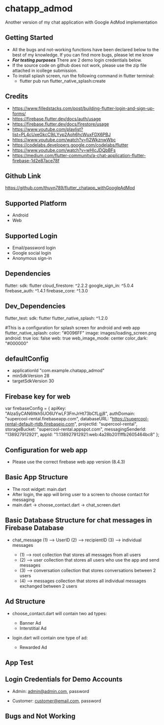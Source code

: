 # chatapp_admod

Another version of my chat application with Google AdMod implementation

## Getting Started

- All the bugs and not-working functions have been declared below to the best of my knowledge.  If you can find more bugs, please let me know
- ***For testing purposes*** There are 2 demo login credentials below.
- If the source code on github does not work, please use the zip file attached in icollege submission.
- To install splash screen, run the following command in flutter terminal:
  +  flutter pub run flutter_native_splash:create


## Credits

- https://www.filledstacks.com/post/building-flutter-login-and-sign-up-forms/
- https://firebase.flutter.dev/docs/auth/usage
- https://firebase.flutter.dev/docs/firestore/usage
- https://www.youtube.com/playlist?list=PL4cUxeGkcC9jLYyp2Aoh6hcWuxFDX6PBJ
- https://www.youtube.com/watch?v=fi2WkznwWbc
- https://codelabs.developers.google.com/codelabs/flutter
- https://www.youtube.com/watch?v=wHIcJDQbBFs
- https://medium.com/flutter-community/a-chat-application-flutter-firebase-1d2e87ace78f


## Github Link

https://github.com/thuyn789/flutter_chatapp_withGoogleAdMod


## Supported Platform

- Android
- Web


## Supported Login

- Email/password login
- Google social login
- Anonymous sign-in


## Dependencies

flutter:
    sdk: flutter
  cloud_firestore: ^2.2.2
  google_sign_in: ^5.0.4
  firebase_auth: ^1.4.1
  firebase_core: ^1.3.0


## Dev_Dependencies

flutter_test:
    sdk: flutter
  flutter_native_splash: ^1.2.0

  #This is a configuration for splash screen for android and web app
flutter_native_splash:
  color: "#0096FF"
  image: images/loading_screen.png
  android: true
  ios: false
  web: true
  web_image_mode: center
  color_dark: "#000000"



## defaultConfig

- applicationId "com.example.chatapp_admod"
- minSdkVersion 28
- targetSdkVersion 30


## Firebase key for web

var firebaseConfig = {
    apiKey: "AIzaSyCAN6ltkh5UO6UYwLF3FmJrHt73bCfLgj8",
    authDomain: "supercool-rental.firebaseapp.com",
    databaseURL: "https://supercool-rental-default-rtdb.firebaseio.com",
    projectId: "supercool-rental",
    storageBucket: "supercool-rental.appspot.com",
    messagingSenderId: "138927912921",
    appId: "1:138927912921:web:4a28b2011ffb2605464bc8"
};


## Configuration for web app

- Please use the correct firebase web app version (8.4.3) 

<script src="https://www.gstatic.com/firebasejs/8.4.3/firebase-app.js"></script>
<script src="https://www.gstatic.com/firebasejs/8.4.3/firebase-firestore.js"></script>
<script src="https://www.gstatic.com/firebasejs/8.4.3/firebase-auth.js"></script>
<script src="./scripts/firebase-key.js"></script>


## Basic App Structure

- The root widget: main.dart
- After login, the app will bring user to a screen to choose contact for messaging
- main.dart -> choose_contact.dart -> chat_screen.dart


## Basic Database Structure for chat messages in Firebase Database

- chat_message (1) --> UserID (2) --> recipientID (3) --> individual messages

   + (1) --> root collection that stores all messages from all users
   + (2) --> user collection that stores all users who use the app and send messages
   + (3) --> conversation collection that stores conversations between 2 users
   + (4) --> messages collection that stores all individual messages exchanged between 2 users


## Ad Structure

- choose_contact.dart will contain two ad types:
  + Banner Ad
  + Interstitial Ad

- login.dart will contain one type of ad:
  + Rewarded Ad 


## App Test


## Login Credentials for Demo Accounts

- Admin: admin@admin.com, password

- Customer: customer@email.com, password


## Bugs and Not Working